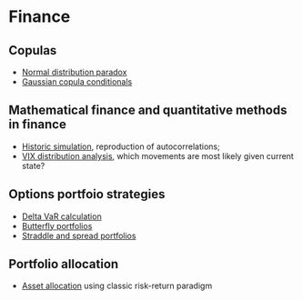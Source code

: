 # Finance
## Copulas
- [Normal distribution paradox](copulas/normal_copula_cond_paradox.ipynb)
- [Gaussian copula conditionals](copulas/gaussian_copula_conditionals.ipynb)
## Mathematical finance and quantitative methods in finance
- [Historic simulation](sumulation_studies/simulation_historic.ipynb), reproduction of autocorrelations;
- [VIX distribution analysis](data_analysis/VIX_analysis.ipynb), which movements are most likely given current state?
## Options portfoio strategies
- [Delta VaR calculation](option_strategies/options_delta_var.ipynb)
- [Butterfly portfolios](option_strategies/options_butterfly.ipynb)
- [Straddle and spread portfolios](option_strategies/options_straddle_spread.ipynb)
## Portfolio allocation
- [Asset allocation](portfolio_allocation/asset_allocation.ipynb) using classic risk-return paradigm

